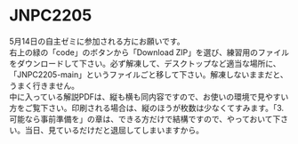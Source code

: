 # JNPC2205

5月14日の自主ゼミに参加される方にお願いです。  
右上の緑の「code」のボタンから「Download ZIP」を選び、練習用のファイルをダウンロードして下さい。必ず解凍して、デスクトップなど適当な場所に、「JNPC2205-main」というファイルごと移して下さい。解凍しないままだと、うまく行きません。  
中に入っている解説PDFは、縦も横も同内容ですので、お使いの環境で見やすい方をご覧下さい。印刷される場合は、縦のほうが枚数は少なくてすみます。「3. 可能なら事前準備を」の章は、できる方だけで結構ですので、やっておいて下さい。当日、見ているだけだと退屈してしまいますから。
